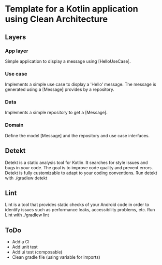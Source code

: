 # Template for a Kotlin application using Clean Architecture

## Layers

### App layer
Simple application to display a message using [HelloUseCase].

### Use case
Implements a simple use case to display a 'Hello' message.
The message is generated using a [Message] provides by a repository.

### Data
Implements a simple repository to get a [Message].

### Domain
Define the model [Message] and the repository and use case interfaces.

## Detekt
Detekt is a static analysis tool for Kotlin. 
It searches for style issues and bugs in your code. 
The goal is to improve code quality and prevent errors. 
Detekt is fully customizable to adapt to your coding conventions.
Run detekt with ./gradlew detekt

## Lint
Lint is a tool that provides static checks of your Android code in order to identify issues such as 
performance leaks, accessibility problems, etc.
Run Lint with ./gradlew lint

## ToDo
- Add a CI
- Add unit test
- Add ui test (composable)
- Clean gradle file (using variable for imports)
